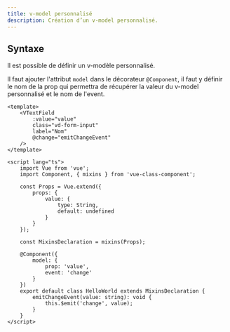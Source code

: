 ```yaml
---
title: v-model personnalisé
description: Création d’un v-model personnalisé.
---
```


## Syntaxe

Il est possible de définir un v-modèle personnalisé.

Il faut ajouter l'attribut `model` dans le décorateur `@Component`, il faut y définir le nom de la prop qui permettra de récupérer la valeur du v-model personnalisé et le nom de l'event.

```vue
<template>
	<VTextField
		:value="value"
		class="vd-form-input"
		label="Nom"
		@change="emitChangeEvent"
	/>
</template>

<script lang="ts">
	import Vue from 'vue';
	import Component, { mixins } from 'vue-class-component';

	const Props = Vue.extend({
		props: {
			value: {
				type: String,
				default: undefined
			}
		}
	});

	const MixinsDeclaration = mixins(Props);

	@Component({
		model: {
			prop: 'value',
			event: 'change'
		}
	})
	export default class HelloWorld extends MixinsDeclaration {
		emitChangeEvent(value: string): void {
			this.$emit('change', value);
		}
	}
</script>
```
